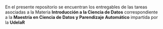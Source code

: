 En el presente repositorio se encuentran los entregables de las tareas asociadas a la Materia **Introducción a la Ciencia de Datos** correspondiente a la **Maestría en Ciencia de Datos y Parendizaje Automático** impartida por la **UdelaR**
